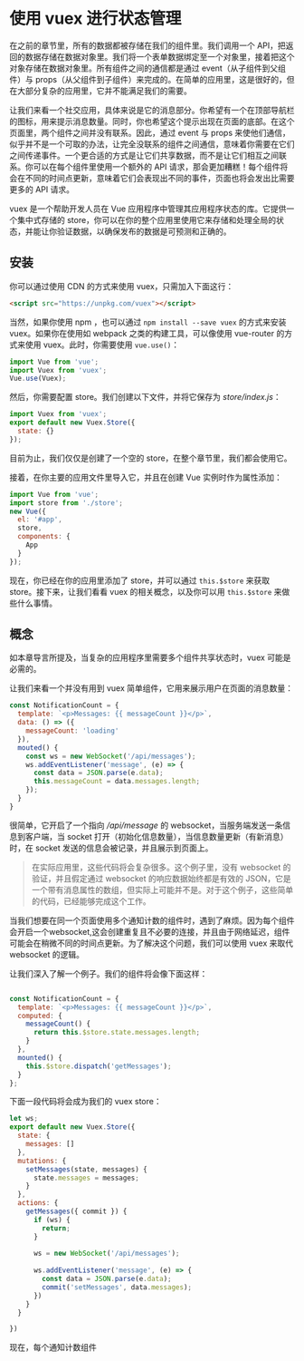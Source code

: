# 使用 vuex 进行状态管理

在之前的章节里，所有的数据都被存储在我们的组件里。我们调用一个 API，把返回的数据存储在数据对象里。我们将一个表单数据绑定至一个对象里，接着把这个对象存储在数据对象里。所有组件之间的通信都是通过 event（从子组件到父组件）与 props（从父组件到子组件）来完成的。在简单的应用里，这是很好的，但在大部分复杂的应用里，它并不能满足我们的需要。


让我们来看一个社交应用，具体来说是它的消息部分。你希望有一个在顶部导航栏的图标，用来提示消息数量。同时，你也希望这个提示出现在页面的底部。在这个页面里，两个组件之间并没有联系。因此，通过 event 与 props 来使他们通信，似乎并不是一个可取的办法，让完全没联系的组件之间通信，意味着你需要在它们之间传递事件。一个更合适的方式是让它们共享数据，而不是让它们相互之间联系。你可以在每个组件里使用一个额外的 API 请求，那会更加糟糕！每个组件将会在不同的时间点更新，意味着它们会表现出不同的事件，页面也将会发出比需要更多的 API 请求。

vuex 是一个帮助开发人员在 Vue 应用程序中管理其应用程序状态的库。它提供一个集中式存储的 store，你可以在你的整个应用里使用它来存储和处理全局的状态，并能让你验证数据，以确保发布的数据是可预测和正确的。


## 安装

你可以通过使用 CDN 的方式来使用 vuex，只需加入下面这行：

```html
<script src="https://unpkg.com/vuex"></script>
```


当然，如果你使用 npm ，也可以通过 `npm install --save vuex` 的方式来安装 vuex。如果你在使用如 webpack 之类的构建工具，可以像使用 vue-router 的方式来使用 vuex。此时，你需要使用 `vue.use()`：

```javascript
import Vue from 'vue';
import Vuex from 'vuex';Vue.use(Vuex);
```

然后，你需要配置 store。我们创建以下文件，并将它保存为 *store/index.js*：

```javascript
import Vuex from 'vuex';export default new Vuex.Store({
  state: {}});
```

目前为止，我们仅仅是创建了一个空的 store，在整个章节里，我们都会使用它。

接着，在你主要的应用文件里导入它，并且在创建 Vue 实例时作为属性添加：

```javascript
import Vue from 'vue';
import store from './store';new Vue({  el: '#app',
  store,
  components: {    App  }
});
```

现在，你已经在你的应用里添加了 store，并可以通过 `this.$store` 来获取 store。接下来，让我们看看 vuex 的相关概念，以及你可以用 `this.$store` 来做些什么事情。

## 概念

如本章导言所提及，当复杂的应用程序里需要多个组件共享状态时，vuex 可能是必需的。

让我们来看一个并没有用到 vuex 简单组件，它用来展示用户在页面的消息数量：

```javascript
const NotificationCount = {
  template: `<p>Messages: {{ messageCount }}</p>`,
  data: () => ({    messageCount: 'loading'  }),
  mouted() {
    const ws = new WebSocket('/api/messages');
    ws.addEventListener('message', (e) => {
      const data = JSON.parse(e.data);
      this.messageCount = data.messages.length;
    });
  }
}

```

很简单，它开启了一个指向 */api/message* 的 websocket，当服务端发送一条信息到客户端，当 socket 打开（初始化信息数量），当信息数量更新（有新消息）时，在 socket 发送的信息会被记录，并且展示到页面上。

> 在实际应用里，这些代码将会复杂很多。这个例子里，没有 websocket 的验证，并且假定通过 websocket 的响应数据始终都是有效的 JSON，它是一个带有消息属性的数组，但实际上可能并不是。对于这个例子，这些简单的代码，已经能够完成这个工作。


当我们想要在同一个页面使用多个通知计数的组件时，遇到了麻烦。因为每个组件会开启一个websocket,这会创建重复且不必要的连接，并且由于网络延迟，组件可能会在稍微不同的时间点更新。为了解决这个问题，我们可以使用 vuex 来取代 websocket 的逻辑。

让我们深入了解一个例子。我们的组件将会像下面这样：

```javascript

const NotificationCount = {  template: `<p>Messages: {{ messageCount }}</p>`,
  computed: {    messageCount() {      return this.$store.state.messages.length;    }
  },  mounted() {
    this.$store.dispatch('getMessages');  } 
};

```

下面一段代码将会成为我们的 vuex store：

```javascript
let ws;
export default new Vuex.Store({
  state: {
    messages: []
  },
  mutations: {
    setMessages(state, messages) {
      state.messages = messages;
    }
  },
  actions: {
    getMessages({ commit }) {
      if (ws) {
        return;
      }
      
      ws = new WebSocket('/api/messages');
      
      ws.addEventListener('message', (e) => {
        const data = JSON.parse(e.data);
        commit('setMessages', data.messages);
      })
    }
  }

})

```

现在，每个通知计数组件









